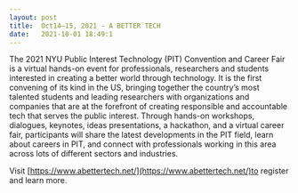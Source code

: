 ```yaml
---
layout: post
title:  Oct14–15, 2021 - A BETTER TECH
date:   2021-10-01 18:49:1
---
```

The 2021 NYU Public Interest Technology (PIT) Convention and Career Fair is a virtual hands-on event for professionals, researchers and students interested in creating a better world through technology. It is the first convening of its kind in the US, bringing together the country’s most talented students and leading researchers with organizations and companies that are at the forefront of creating responsible and accountable tech that serves the public interest. Through hands-on workshops, dialogues, keynotes, ideas presentations, a hackathon, and a virtual career fair, participants will share the latest developments in the PIT field, learn about careers in PIT, and connect with professionals working in this area across lots of different sectors and industries.

Visit [https://www.abettertech.net/](https://www.abettertech.net/)to register and learn more.
